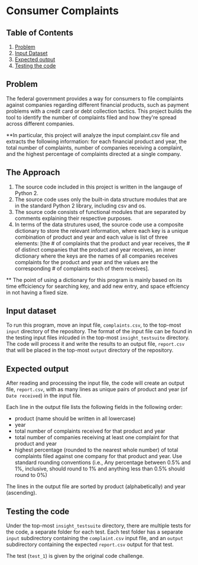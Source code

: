 # Consumer Complaints

## Table of Contents
1. [Problem](README.md#problem)
1. [Input Dataset](README.md#input-dataset)
1. [Expected output](README.md#expected-output)
1. [Testing the code](README.md#testing-your-code)

## Problem
The federal government provides a way for consumers to file complaints against companies regarding different financial products, such as payment problems with a credit card or debt collection tactics. This project builds the tool to identify the number of complaints filed and how they're spread across different companies. 

**In particular, this project will analyze the input complaint.csv file and extracts the following information: for each financial product and year, the total number of complaints, number of companies receiving a complaint, and the highest percentage of complaints directed at a single company. 

## The Approach
1. The source code included in this project is written in the langauge of Python 2. 
2. The source code uses only the built-in data structure modules that are in the standard Python 2 library, including csv and os. 
3. The source code consists of functional modules that are separated by comments explaining their respective purposes.
4. In terms of the data strutures used, the source code use a composite dictionary to store the relevant information, where each key is a unique combination of product and year and each value is list of three elements: [the # of complaints that the product and year receives, the # of distinct companies that the product and year receives, an inner dictionary where the keys are the names of all companies receives complaints for the product and year and the values are the corresponding # of complaints each of them receives].
 
  ** The point of using a dictionary for this program is mainly based on its time effciciency for searching key, and add new entry, and space effciency in not having a fixed         size. 


## Input dataset
To run this program, move an input file, `complaints.csv`, to the top-most `input` directory of the repository. The format of the input file can be found in the testing input files inlcuded in the top-most `insight_testsuite` directory. The code will process it and write the results to an output file, `report.csv` that will be placed in the top-most `output` directory of the repository.

## Expected output
After reading and processing the input file, the code will create an output file, `report.csv`, with as many lines as unique pairs of product and year (of `Date received`) in the input file. 

Each line in the output file lists the following fields in the following order:
* product (name should be written in all lowercase)
* year
* total number of complaints received for that product and year
* total number of companies receiving at least one complaint for that product and year
* highest percentage (rounded to the nearest whole number) of total complaints filed against one company for that product and year. Use standard rounding conventions (i.e., Any percentage between 0.5% and 1%, inclusive, should round to 1% and anything less than 0.5% should round to 0%)

The lines in the output file are sorted by product (alphabetically) and year (ascending).

## Testing the code
Under the top-most `insight_testsuite` directory, there are multiple tests for the code, a separate folder for each test. Each test folder has a separate `input` subdirectory containing the `complaint.csv` input file, and an `output` subdirectory containing the expected `report.csv` output for that test.

The test (`test_1`) is given by the original code challenge.
